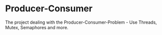 # Producer-Consumer
The project dealing with the Producer-Consumer-Problem - Use Threads, Mutex, Semaphores and more.
